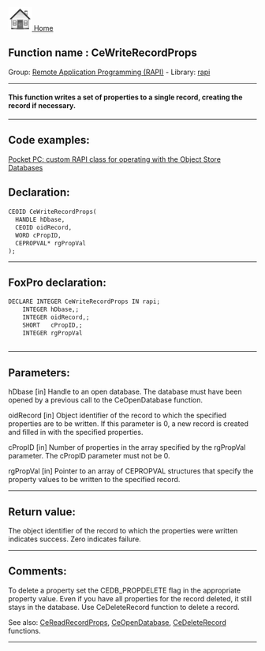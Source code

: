 [<img src="../../images/home.png"> Home ](https://github.com/VFPX/Win32API)  

## Function name : CeWriteRecordProps
Group: [Remote Application Programming (RAPI)](../../functions_group.md#Remote_Application_Programming_(RAPI))  -  Library: [rapi](../../Libraries.md#rapi)  
***  


#### This function writes a set of properties to a single record, creating the record if necessary.
***  


## Code examples:
[Pocket PC: custom RAPI class for operating with the Object Store Databases](../../samples/sample_445.md)  

## Declaration:
```foxpro  
CEOID CeWriteRecordProps(
  HANDLE hDbase,
  CEOID oidRecord,
  WORD cPropID,
  CEPROPVAL* rgPropVal
);  
```  
***  


## FoxPro declaration:
```foxpro  
DECLARE INTEGER CeWriteRecordProps IN rapi;
	INTEGER hDbase,;
	INTEGER oidRecord,;
	SHORT   cPropID,;
	INTEGER rgPropVal
  
```  
***  


## Parameters:
hDbase 
[in] Handle to an open database. The database must have been opened by a previous call to the CeOpenDatabase function. 

oidRecord 
[in] Object identifier of the record to which the specified properties are to be written. If this parameter is 0, a new record is created and filled in with the specified properties. 

cPropID 
[in] Number of properties in the array specified by the rgPropVal parameter. The cPropID parameter must not be 0. 

rgPropVal 
[in] Pointer to an array of CEPROPVAL structures that specify the property values to be written to the specified record.  
***  


## Return value:
The object identifier of the record to which the properties were written indicates success. Zero indicates failure.  
***  


## Comments:
To delete a property set the CEDB_PROPDELETE flag in the appropriate property value. Even if you have all properties for the record deleted, it still stays in the database. Use CeDeleteRecord function to delete a record.  
  
See also: [CeReadRecordProps](CeReadRecordProps.md), [CeOpenDatabase](CeOpenDatabase.md), [CeDeleteRecord](CeDeleteRecord.md) functions.  
  
***  

